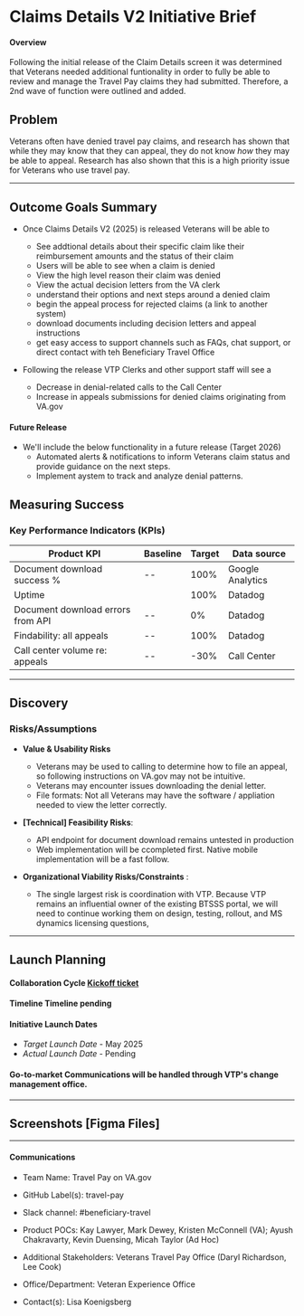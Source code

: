 # Claims Details V2 Initiative Brief
#### Overview
Following the initial release of the Claim Details screen it was determined that Veterans needed additional funtionality in order to fully be able to review and manage the Travel Pay claims they had submitted. Therefore, a 2nd wave of function were  outlined and added.

## Problem
Veterans often have denied travel pay claims, and research has shown that while they may know that they can appeal, they do not know _how_ they may be able to appeal. Research has also shown that this is a high priority issue for Veterans who use travel pay.

---

## Outcome Goals Summary
* Once Claims Details V2 (2025) is released Veterans will be able to
	* See addtional details about their specific claim like their reimbursement amounts and the status of their claim
	* Users will be able to see when a claim is denied
	* View the high level reason their claim was denied
	* View the actual decision letters from the VA clerk
	* understand their options and next steps around a denied claim
	* begin the appeal process for  rejected claims  (a link to another system)
	* download documents including decision letters and appeal instructions
 	* get easy access to support channels such as FAQs, chat support, or direct contact with teh Beneficiary Travel Office

* Following the release VTP Clerks and other support staff will see a 
	* Decrease in denial-related calls to the Call Center
	* Increase in appeals submissions for denied claims originating from VA.gov

#### Future Release
* We'll include the below functionality in a future release (Target 2026) 
	* Automated alerts & notifications to inform Veterans claim status and provide guidance on the next steps.
	* Implement aystem to track and analyze denial patterns. 


## Measuring Success
### Key Performance Indicators (KPIs)

| Product KPI | Baseline | Target | Data source      |
| --------------------------------------------------------------- | -------- | ------ | ---------------- |
| Document download success %                                     | \--      | 100%   | Google Analytics |
| Uptime                                                          |          | 100%   | Datadog          |
| Document download errors from API                               | \--      | 0%     | Datadog          |
| Findability: all appeals                                        | \--      | 100%   | Datadog          |
| Call center volume re: appeals                                  | \--      | \-30%  | Call Center      |

---

## Discovery
### Risks/Assumptions
- **Value & Usability Risks**
	- Veterans may be used to calling to determine how to file an appeal, so following instructions on VA.gov may not be intuitive.
	- Veterans may encounter issues downloading the denial letter.
	- File formats: Not all Veterans may have the software / appliation needed to view the letter correctly.
  
- **[Technical] Feasibility Risks**:
	- API endpoint for document download remains untested in production
    - Web implementation will be ccompleted first. Native mobile implementation will be a fast follow.
  
- **Organizational Viability Risks/Constraints** :
	- The single largest risk is coordination with VTP. Because VTP remains an influential owner of the existing BTSSS portal, we will need to continue working them on design, testing, rollout, and MS dynamics licensing questions,
      
--- 

## Launch Planning
#### Collaboration Cycle 	[Kickoff ticket](https://github.com/orgs/department-of-veterans-affairs/projects/1525/views/3?pane=issue&itemId=103757282&issue=department-of-veterans-affairs%7Cva.gov-team%7C105484)

#### Timeline 				**Timeline pending**

#### Initiative Launch Dates
- *Target Launch Date*  - May 2025
- *Actual Launch Date*	- Pending

#### Go-to-market 			**Communications will be handled through VTP's change management office.**

---
   
## Screenshots				[Figma Files]

---

#### Communications

- Team Name: Travel Pay on VA.gov
- GitHub Label(s): travel-pay
- Slack channel: #beneficiary-travel
- Product POCs: Kay Lawyer, Mark Dewey, Kristen McConnell (VA); Ayush Chakravarty, Kevin Duensing, Micah Taylor (Ad Hoc)
- Additional Stakeholders: Veterans Travel Pay Office (Daryl Richardson, Lee Cook)

- Office/Department: Veteran Experience Office
- Contact(s): Lisa Koenigsberg
